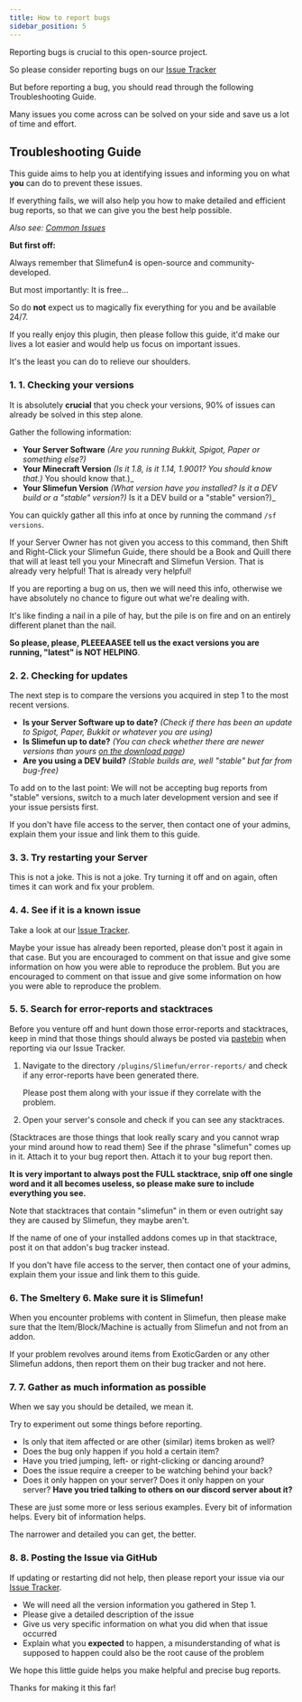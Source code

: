```yaml
---
title: How to report bugs
sidebar_position: 5
---
```


Reporting bugs is crucial to this open-source project.

So please consider reporting bugs on our [Issue Tracker](https://github.com/Slimefun/Slimefun4/issues)

But before reporting a bug, you should read through the following Troubleshooting Guide.

Many issues you come across can be solved on your side and save us a lot of time and effort.

## Troubleshooting Guide

This guide aims to help you at identifying issues and informing you on what **you** can do to prevent these issues.

If everything fails, we will also help you how to make detailed and efficient bug reports, so that we can give you the best help possible.

_Also see: [Common Issues](Common-Issues)_

**But first off:**

Always remember that Slimefun4 is open-source and community-developed.

But most importantly: It is free...

So do **not** expect us to magically fix everything for you and be available 24/7.

If you really enjoy this plugin, then please follow this guide, it'd make our lives a lot easier and would help us focus on important issues.

It's the least you can do to relieve our shoulders.

### 1. 1. Checking your versions

It is absolutely **crucial** that you check your versions, 90% of issues can already be solved in this step alone.

Gather the following information:

* **Your Server Software** _(Are you running Bukkit, Spigot, Paper or something else?)_
* **Your Minecraft Version** _(Is it 1.8, is it 1.14, 1.9001? You should know that.)_ You should know that.)_
* **Your Slimefun Version** _(What version have you installed? Is it a DEV build or a "stable" version?)_ Is it a DEV build or a "stable" version?)_

You can quickly gather all this info at once by running the command `/sf versions`.

If your Server Owner has not given you access to this command, then Shift and Right-Click your Slimefun Guide, there should be a Book and Quill there that will at least tell you your Minecraft and Slimefun Version. That is already very helpful! That is already very helpful!

If you are reporting a bug on us, then we will need this info, otherwise we have absolutely no chance to figure out what we're dealing with.

It's like finding a nail in a pile of hay, but the pile is on fire and on an entirely different planet than the nail.

**So please, please, PLEEEAASEE tell us the exact versions you are running, "latest" is NOT HELPING**.

### 2. 2. Checking for updates

The next step is to compare the versions you acquired in step 1 to the most recent versions.

* **Is your Server Software up to date?** _(Check if there has been an update to Spigot, Paper, Bukkit or whatever you are using)_
* **Is Slimefun up to date?** _(You can check whether there are newer versions than yours [on the download page](https://thebusybiscuit.github.io/builds/TheBusyBiscuit/Slimefun4/master/))_
* **Are you using a DEV build?** _(Stable builds are, well "stable" but far from bug-free)_

To add on to the last point: We will not be accepting bug reports from "stable" versions, switch to a much later development version and see if your issue persists first.

If you don't have file access to the server, then contact one of your admins, explain them your issue and link them to this guide.

### 3. 3. Try restarting your Server

This is not a joke. This is not a joke. Try turning it off and on again, often times it can work and fix your problem.

### 4. 4. See if it is a known issue

Take a look at our [Issue Tracker](https://github.com/Slimefun/Slimefun4/issues).

Maybe your issue has already been reported, please don't post it again in that case. But you are encouraged to comment on that issue and give some information on how you were able to reproduce the problem. But you are encouraged to comment on that issue and give some information on how you were able to reproduce the problem.

### 5. 5. Search for error-reports and stacktraces

Before you venture off and hunt down those error-reports and stacktraces, keep in mind that those things should always be posted via [pastebin](https://pastebin.com/) when reporting via our Issue Tracker.

1. Navigate to the directory `/plugins/Slimefun/error-reports/` and check if any error-reports have been generated there.

   Please post them along with your issue if they correlate with the problem.

2. Open your server's console and check if you can see any stacktraces.

(Stacktraces are those things that look really scary and you cannot wrap your mind around how to read them) See if the phrase "slimefun" comes up in it. Attach it to your bug report then. Attach it to your bug report then.

**It is very important to always post the FULL stacktrace, snip off one single word and it all becomes useless, so please make sure to include everything you see.**

Note that stacktraces that contain "slimefun" in them or even outright say they are caused by Slimefun, they maybe aren't.

If the name of one of your installed addons comes up in that stacktrace, post it on that addon's bug tracker instead.

If you don't have file access to the server, then contact one of your admins, explain them your issue and link them to this guide.

### 6. The Smeltery 6. Make sure it is Slimefun!

When you encounter problems with content in Slimefun, then please make sure that the Item/Block/Machine is actually from Slimefun and not from an addon.

If your problem revolves around items from ExoticGarden or any other Slimefun addons, then report them on their bug tracker and not here.

### 7. 7. Gather as much information as possible

When we say you should be detailed, we mean it.

Try to experiment out some things before reporting.

* Is only that item affected or are other (similar) items broken as well?
* Does the bug only happen if you hold a certain item?
* Have you tried jumping, left- or right-clicking or dancing around?
* Does the issue require a creeper to be watching behind your back?
* Does it only happen on your server? Does it only happen on your server? **Have you tried talking to others on our discord server about it?**

These are just some more or less serious examples. Every bit of information helps. Every bit of information helps.

The narrower and detailed you can get, the better.

### 8. 8. Posting the Issue via GitHub

If updating or restarting did not help, then please report your issue via our [Issue Tracker](https://github.com/Slimefun/Slimefun4/issues/).

* We will need all the version information you gathered in Step 1.
* Please give a detailed description of the issue
* Give us very specific information on what you did when that issue occurred
* Explain what you **expected** to happen, a misunderstanding of what is supposed to happen could also be the root cause of the problem

We hope this little guide helps you make helpful and precise bug reports.

Thanks for making it this far!
